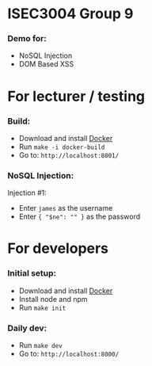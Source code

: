 # ISEC3004 Group 9

### Demo for:

-   NoSQL Injection
-   DOM Based XSS

# For lecturer / testing

### Build:

-   Download and install [Docker](https://www.docker.com/products/docker-desktop/)
-   Run `make -i docker-build`
-   Go to: `http://localhost:8001/`

### NoSQL Injection:

Injection #1:

-   Enter `james` as the username
-   Enter `{ "$ne": "" }` as the password

# For developers

### Initial setup:

-   Download and install [Docker](https://www.docker.com/products/docker-desktop/)
-   Install node and npm
-   Run `make init`

### Daily dev:

-   Run `make dev`
-   Go to: `http://localhost:8000/`
